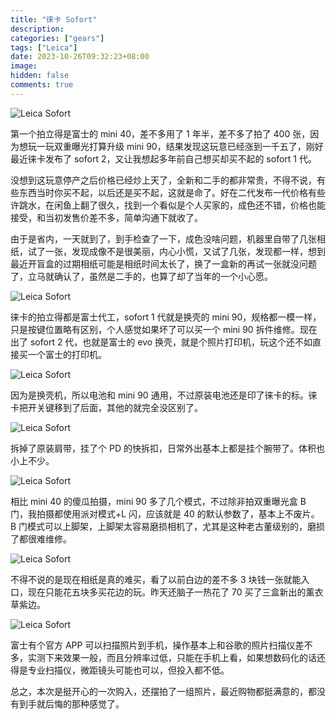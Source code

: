 ```yaml
---
title: "徕卡 Sofort"
description:
categories: ["gears"]
tags: ["Leica"]
date: 2023-10-26T09:32:23+08:00
image:
hidden: false
comments: true
---
```


![Leica Sofort](//static.fatesinger.com/2023/10/b1gdey1f53d7vy0j.jpg)

第一个拍立得是富士的 mini 40，差不多用了 1 年半，差不多了拍了 400 张，因为想玩一玩双重曝光打算升级 mini 90，结果发现这玩意已经涨到一千五了，刚好最近徕卡发布了 sofort 2，又让我想起多年前自己想买却买不起的 sofort 1 代。

没想到这玩意停产之后价格已经炒上天了，全新和二手的都非常贵，不得不说，有些东西当时你买不起，以后还是买不起，这就是命了。好在二代发布一代价格有些许跳水，在闲鱼上翻了很久，找到一个看似是个人买家的，成色还不错，价格也能接受，和当初发售价差不多，简单沟通下就收了。

由于是省内，一天就到了，到手检查了一下，成色没啥问题，机器里自带了几张相纸，试了一张，发现成像不是很美丽，内心小慌，又试了几张，发现都一样，想到最近开盲盒的过期相纸可能是相纸时间太长了，换了一盒新的再试一张就没问题了，立马就确认了，虽然是二手的，也算了却了当年的一个小心愿。

![Leica Sofort](//static.fatesinger.com/2023/10/aeqd36ewmo15vnzj.jpg)

徕卡的拍立得都是富士代工，sofort 1 代就是换壳的 mini 90，规格都一模一样，只是按键位置略有区别，个人感觉如果坏了可以买一个 mini 90 拆件维修。现在出了 sofort 2 代，也就是富士的 evo 换壳，就是个照片打印机，玩这个还不如直接买一个富士的打印机。

![Leica Sofort](//static.fatesinger.com/2023/10/7yqpqof1ilpan63b.jpg)

因为是换壳机，所以电池和 mini 90 通用，不过原装电池还是印了徕卡的标。徕卡把开关键移到了后面，其他的就完全没区别了。

![Leica Sofort](//static.fatesinger.com/2023/10/7hzaw86uh79o09j6.jpg)

拆掉了原装肩带，挂了个 PD 的快拆扣，日常外出基本上都是挂个腕带了。体积也小上不少。

![Leica Sofort](//static.fatesinger.com/2023/10/q1ja0f6vragudpjg.jpg)

相比 mini 40 的傻瓜拍摄，mini 90 多了几个模式，不过除非拍双重曝光盒 B 门，我拍摄都使用派对模式+L 闪，应该就是 40 的默认参数了，基本上不废片。B 门模式可以上脚架，上脚架太容易磨损相机了，尤其是这种老古董级别的，磨损了都很难维修。

![Leica Sofort](//static.fatesinger.com/2023/10/5t307srwiyoej2x4.jpg)

不得不说的是现在相纸是真的难买，看了以前白边的差不多 3 块钱一张就能入口，现在只能花五块多买花边的玩。昨天还脑子一热花了 70 买了三盒新出的薰衣草紫边。

![Leica Sofort](//static.fatesinger.com/2023/10/ovrvskld0etgt5om.jpg)

富士有个官方 APP 可以扫描照片到手机，操作基本上和谷歌的照片扫描仪差不多，实测下来效果一般，而且分辨率过低，只能在手机上看，如果想数码化的话还得是专业扫描仪，微距镜头可能也可以，但投入都不低。

总之，本次是挺开心的一次购入，还摆拍了一组照片，最近购物都挺满意的，都没有到手就后悔的那种感觉了。
